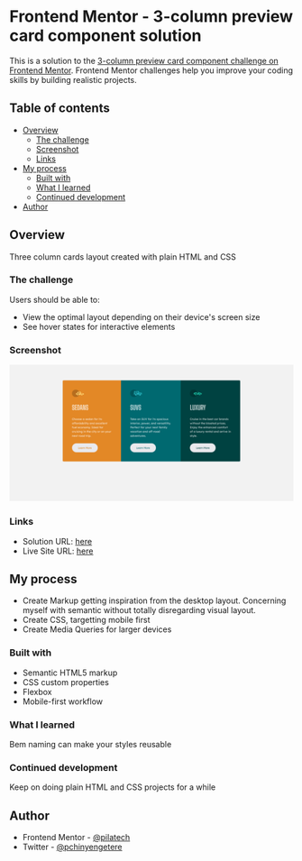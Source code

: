 # Frontend Mentor - 3-column preview card component solution

This is a solution to the [3-column preview card component challenge on Frontend Mentor](https://www.frontendmentor.io/challenges/3column-preview-card-component-pH92eAR2-). Frontend Mentor challenges help you improve your coding skills by building realistic projects. 

## Table of contents

- [Overview](#overview)
  - [The challenge](#the-challenge)
  - [Screenshot](#screenshot)
  - [Links](#links)
- [My process](#my-process)
  - [Built with](#built-with)
  - [What I learned](#what-i-learned)
  - [Continued development](#continued-development)
- [Author](#author)


## Overview
 
 Three column cards layout created with plain HTML and CSS

### The challenge

Users should be able to:

- View the optimal layout depending on their device's screen size
- See hover states for interactive elements

### Screenshot

![](./screenshot.png)

### Links

- Solution URL: [here](https://github.com/pilatech/three-column-preview-card)
- Live Site URL: [here](https://three-column-cards-by-pilate.netlify.app/)

## My process
 - Create Markup getting inspiration from the desktop layout. Concerning myself with semantic without totally disregarding visual layout.
 - Create CSS, targetting mobile first 
 - Create Media Queries for larger devices

### Built with

- Semantic HTML5 markup
- CSS custom properties
- Flexbox
- Mobile-first workflow

### What I learned

Bem naming can make your styles reusable

### Continued development

Keep on doing plain HTML and CSS projects for a while

## Author

- Frontend Mentor - [@pilatech](https://www.frontendmentor.io/profile/pilatech)
- Twitter - [@pchinyengetere](https://www.twitter.com/pchinyengetere)
